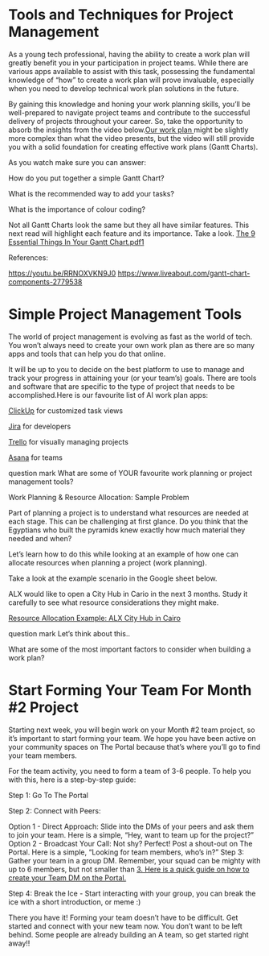 # Tools and Techniques for Project Management
As a young tech professional, having the ability to create a work plan will greatly benefit you in your participation in project teams. While there are various apps available to assist with this task, possessing the fundamental knowledge of “how” to create a work plan will prove invaluable, especially when you need to develop technical work plan solutions in the future.

By gaining this knowledge and honing your work planning skills, you’ll be well-prepared to navigate project teams and contribute to the successful delivery of projects throughout your career. So, take the opportunity to absorb the insights from the video below.[Our work plan ](https://intranet.alxswe.com/rltoken/0xqinJLw1N_yd7h9NNH5iQ)  might be slightly more complex than what the video presents, but the video will still provide you with a solid foundation for creating effective work plans (Gantt Charts).

As you watch make sure you can answer:

How do you put together a simple Gantt Chart?

What is the recommended way to add your tasks?

What is the importance of colour coding?


Not all Gantt Charts look the same but they all have similar features. This next read will highlight each feature and its importance. Take a look. [The 9 Essential Things In Your Gantt Chart.pdf1](https://drive.google.com/file/d/1hf-ZZdakhMn4KUS_P3YKHQVo2ydfJVBj/view?usp=drive_link)


References:

https://youtu.be/RRNOXVKN9J0
https://www.liveabout.com/gantt-chart-components-2779538

# Simple Project Management Tools


The world of project management is evolving as fast as the world of tech. You won’t always need to create your own work plan as there are so many apps and tools that can help you do that online.

It will be up to you to decide on the best platform to use to manage and track your progress in attaining your (or your team’s) goals. There are tools and software that are specific to the type of project that needs to be accomplished.Here is our favourite list of AI work plan apps:

[ClickUp](https://clickup.com/) for customized task views

[Jira](https://www.atlassian.com/software/jira) for developers

[Trello](https://trello.com/) for visually managing projects

[Asana](https://asana.com/) for teams


question mark
What are some of YOUR favourite work planning or project management tools?

Work Planning & Resource Allocation: Sample Problem


Part of planning a project is to understand what resources are needed at each stage. This can be challenging at first glance. Do you think that the Egyptians who built the pyramids knew exactly how much material they needed and when?

Let’s learn how to do this while looking at an example of how one can allocate resources when planning a project (work planning).

Take a look at the example scenario in the Google sheet below.

ALX would like to open a City Hub in Cario in the next 3 months. Study it carefully to see what resource considerations they might make.

[Resource Allocation Example: ALX City Hub in Cairo](https://intranet.alxswe.com/rltoken/gX9qrIsCycNgmwMAGc19yg)

question mark
Let’s think about this..

What are some of the most important factors to consider when building a work plan?

# Start Forming Your Team For Month #2 Project


Starting next week, you will begin work on your Month #2 team project, so it’s important to start forming your team. We hope you have been active on your community spaces on The Portal because that’s where you’ll go to find your team members.

For the team activity, you need to form a team of 3-6 people. To help you with this, here is a step-by-step guide:

Step 1: Go To The Portal

Step 2: Connect with Peers:

Option 1 - Direct Approach: Slide into the DMs of your peers and ask them to join your team. Here is a simple, “Hey, want to team up for the project?”
Option 2 - Broadcast Your Call: Not shy? Perfect! Post a shout-out on The Portal. Here is a simple, “Looking for team members, who’s in?”
Step 3: Gather your team in a group DM. Remember, your squad can be mighty with up to 6 members, but not smaller than
[3. Here is a quick guide on how to create your Team DM on the Portal.](https://intranet.alxswe.com/rltoken/zN6RQNCFWVvceCoR_zDezQ)

Step 4: Break the Ice - Start interacting with your group, you can break the ice with a short introduction, or meme :)


There you have it! Forming your team doesn’t have to be difficult. Get started and connect with your new team now. You don’t want to be left behind. Some people are already building an A team, so get started right away!!